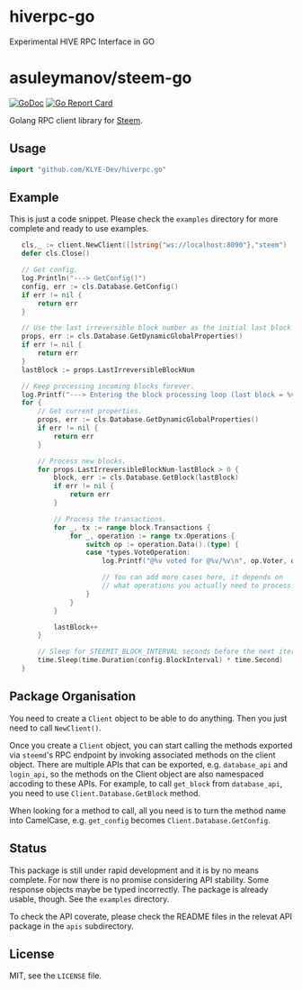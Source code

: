 # hiverpc-go
 Experimental HIVE RPC Interface in GO
 # asuleymanov/steem-go

 [![GoDoc](https://godoc.org/github.com/KLYE-Dev/hiverpc.go?status.svg)](https://godoc.org/github.com/KLYE-Dev/hiverpc.go)
 [![Go Report Card](https://goreportcard.com/badge/github.com/KLYE-Dev/hiverpc.go)](https://goreportcard.com/report/github.com/KLYE-Dev/hiverpc.go)

 Golang RPC client library for [Steem](https://steemit.com).

 ## Usage

 ```go
 import "github.com/KLYE-Dev/hiverpc.go"
 ```


 ## Example

 This is just a code snippet. Please check the `examples` directory
 for more complete and ready to use examples.

 ```go
 	cls,_ := client.NewClient([]string{"ws://localhost:8090"},"steem")
 	defer cls.Close()

 	// Get config.
 	log.Println("---> GetConfig()")
 	config, err := cls.Database.GetConfig()
 	if err != nil {
 		return err
 	}

 	// Use the last irreversible block number as the initial last block number.
 	props, err := cls.Database.GetDynamicGlobalProperties()
 	if err != nil {
 		return err
 	}
 	lastBlock := props.LastIrreversibleBlockNum

 	// Keep processing incoming blocks forever.
 	log.Printf("---> Entering the block processing loop (last block = %v)\n", lastBlock)
 	for {
 		// Get current properties.
 		props, err := cls.Database.GetDynamicGlobalProperties()
 		if err != nil {
 			return err
 		}

 		// Process new blocks.
 		for props.LastIrreversibleBlockNum-lastBlock > 0 {
 			block, err := cls.Database.GetBlock(lastBlock)
 			if err != nil {
 				return err
 			}

 			// Process the transactions.
 			for _, tx := range block.Transactions {
 				for _, operation := range tx.Operations {
 					switch op := operation.Data().(type) {
 					case *types.VoteOperation:
 						log.Printf("@%v voted for @%v/%v\n", op.Voter, op.Author, op.Permlink)

 						// You can add more cases here, it depends on
 						// what operations you actually need to process.
 					}
 				}
 			}

 			lastBlock++
 		}

 		// Sleep for STEEMIT_BLOCK_INTERVAL seconds before the next iteration.
 		time.Sleep(time.Duration(config.BlockInterval) * time.Second)
 	}
 ```

 ## Package Organisation


 You need to create a `Client` object to be able to do anything.
 Then you just need to call `NewClient()`.

 Once you create a `Client` object, you can start calling the methods exported
 via `steemd`'s RPC endpoint by invoking associated methods on the client object.
 There are multiple APIs that can be exported, e.g. `database_api` and `login_api`,
 so the methods on the Client object are also namespaced accoding to these APIs.
 For example, to call `get_block` from `database_api`, you need to use
 `Client.Database.GetBlock` method.

 When looking for a method to call, all you need is to turn the method name into
 CamelCase, e.g. `get_config` becomes `Client.Database.GetConfig`.

 ## Status

 This package is still under rapid development and it is by no means complete.
 For now there is no promise considering API stability. Some response objects
 maybe be typed incorrectly. The package is already usable, though. See the
 `examples` directory.

 To check the API coverate, please check the README files in the relevat API
 package in the `apis` subdirectory.

 ## License

 MIT, see the `LICENSE` file.
